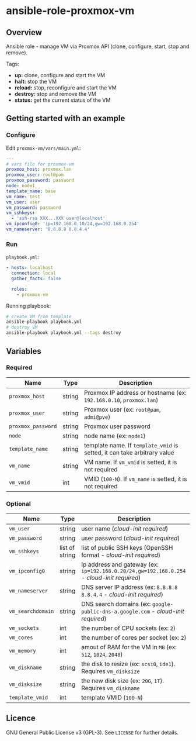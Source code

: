 # ansible-role-proxmox-vm

## Overview

Ansible role - manage VM via Proxmox API (clone, configure, start, stop and remove).

Tags:  

  - **up:** clone, configure and start the VM
  - **halt:** stop the VM
  - **reload:** stop, reconfigure and start the VM
  - **destroy:** stop and remove the VM
  - **status:** get the current status of the VM

## Getting started with an example

### Configure

Edit `proxmox-vm/vars/main.yml`:  

```yaml
---
# vars file for proxmox-vm
proxmox_host: proxmox.lan
proxmox_user: root@pam
proxmox_password: password
node: node1
template_name: base
vm_name: test
vm_user: user
vm_password: password
vm_sshkeys:
  - 'ssh-rsa XXX...XXX user@localhost'
vm_ipconfig0: 'ip=192.168.0.10/24,gw=192.168.0.254'
vm_nameserver: '8.8.8.8 8.8.4.4'
```

### Run

`playbook.yml`:  

```yaml
- hosts: localhost
  connection: local
  gather_facts: false

  roles:
    - proxmox-vm
```

Running playbook:  

```bash
# create VM from template
ansible-playbook playbook.yml
# destroy VM
ansible-playbook playbook.yml --tags destroy
```

## Variables

### Required

| Name | Type | Description |
| --- | --- | --- |
| `proxmox_host` | string | Proxmox IP address or hostname (ex: `192.168.0.10`, `proxmox.lan`) |
| `proxmox_user` | string | Proxmox user (ex: `root@pam`, `admi@pve`) |
| `proxmox_password` | string | Proxmox user password |
| `node` | string | node name (ex: `node1`) |
| `template_name` | string | template name. If `template_vmid` is setted, it can take arbitrary value |
| `vm_name` | string | VM name. If `vm_vmid` is setted, it is not required |
| `vm_vmid` | int | VMID (`100-N`). If `vm_name` is setted, it is not required |

### Optional

| Name | Type | Description |
| --- | --- | --- |
| `vm_user` | string | user name (*cloud-init required*) |
| `vm_password` | string | user password (*cloud-init required*) |
| `vm_sshkeys` | list of string | list of public SSH keys (OpenSSH format - *cloud-init required*) |
| `vm_ipconfig0` | string | Ip address and gateway (ex: `ip=192.168.0.20/24,gw=192.168.0.254` - *cloud-init required*) |
| `vm_nameserver` | string | DNS server IP address (ex: `8.8.8.8 8.8.4.4` - *cloud-init required*) |
| `vm_searchdomain` | string | DNS search domains (ex: `google-public-dns-a.google.com` - *cloud-init required*) |
| `vm_sockets` | int | the number of CPU sockets (ex: `2`) |
| `vm_cores` | int | the number of cores per socket (ex: `2`) |
| `vm_memory` | int | amout of RAM for the VM in `MB` (ex: `512`, `1024`, `2048`) |
| `vm_diskname` | string | the disk to resize (ex: `scsi0`, `ide1`). Requires `vm_disksize` |
| `vm_disksize` | string | the new disk size (ex: `20G`, `1T`). Requires `vm_diskname` |
| `template_vmid` | int | template VMID (`100-N`) |

## Licence

GNU General Public License v3 (GPL-3). See `LICENSE` for further details.  
